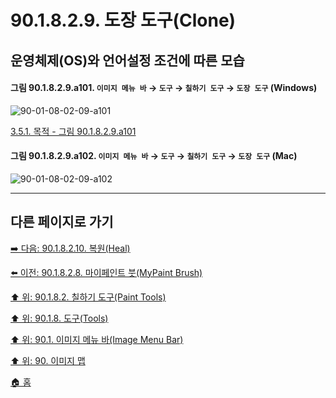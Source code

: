 # 90.1.8.2.9. 도장 도구(Clone)
## 운영체제(OS)와 언어설정 조건에 따른 모습

<a id="90-01-08-02-09-a101"></a>

#### 그림 90.1.8.2.9.a101. `이미지 메뉴 바` → `도구` → `칠하기 도구` → `도장 도구` (Windows)
![90-01-08-02-09-a101](https://github.com/wonder13662/gimp/assets/15767104/6bda17cc-00d8-4df4-8a59-0e396d52226a)

[3.5.1. 목적 - 그림 90.1.8.2.9.a101](./03-05-01-intention.md#90-01-08-02-09-a101)

<a id="90-01-08-02-09-a102"></a>

#### 그림 90.1.8.2.9.a102. `이미지 메뉴 바` → `도구` → `칠하기 도구` → `도장 도구` (Mac)
![90-01-08-02-09-a102](https://github.com/wonder13662/gimp/assets/15767104/d0a3394b-f18a-4fef-9e69-397a9eb8d207)

***

## 다른 페이지로 가기

[➡️ 다음: 90.1.8.2.10. 복원(Heal)](./90-01-08-02-10-heal.md)

[⬅️ 이전: 90.1.8.2.8. 마이페인트 붓(MyPaint Brush)](./90-01-08-02-08-mypaint_brush.md)

[⬆️ 위: 90.1.8.2. 칠하기 도구(Paint Tools)](./90-01-08-02-00-paint_tools.md)

[⬆️ 위: 90.1.8. 도구(Tools)](./90-01-08-00-tools.md)

[⬆️ 위: 90.1. 이미지 메뉴 바(Image Menu Bar)](./90-01-00-image-menu-bar.md)

[⬆️ 위: 90. 이미지 맵](./90-00-image-map.md)

[🏠 홈](./00-home.md)

